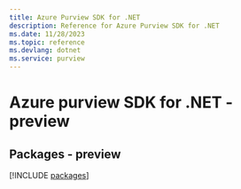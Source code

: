 ```yaml
---
title: Azure Purview SDK for .NET
description: Reference for Azure Purview SDK for .NET
ms.date: 11/28/2023
ms.topic: reference
ms.devlang: dotnet
ms.service: purview
---
```

# Azure purview SDK for .NET - preview
## Packages - preview
[!INCLUDE [packages](purview-index.md)]